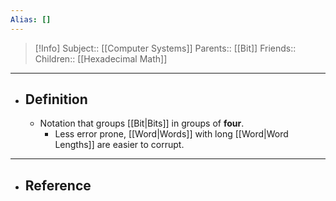 ```yaml
---
Alias: []
---
```

> [!Info]
> Subject:: [[Computer Systems]]
> Parents:: [[Bit]]
> Friends:: 
> Children:: [[Hexadecimal Math]]
---
- ## Definition
	- Notation that groups [[Bit|Bits]] in groups of **four**.
		- Less error prone, [[Word|Words]] with long [[Word|Word Lengths]] are easier to corrupt. 
---
- ## Reference
